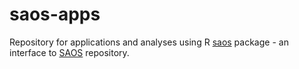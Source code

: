 # saos-apps

Repository for applications and analyses using R [saos](https://github.com/bartekch/saos) package - an interface to [SAOS](https://saos-test.icm.edu.pl/) repository. 

